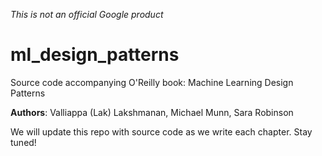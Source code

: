 *This is not an official Google product*

# ml_design_patterns
Source code accompanying O'Reilly book: Machine Learning Design Patterns

**Authors**: Valliappa (Lak) Lakshmanan, Michael Munn, Sara Robinson

We will update this repo with source code as we write each chapter. Stay tuned!
